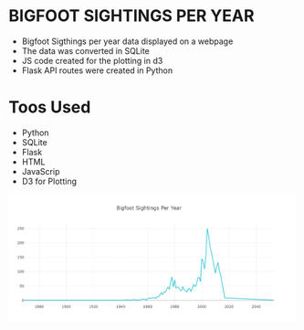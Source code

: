 # BIGFOOT SIGHTINGS PER YEAR 

* Bigfoot Sigthings per year data displayed on a webpage
* The data was converted in SQLite 
* JS code created for the plotting in d3
* Flask API routes were created in Python

# Toos Used
* Python
* SQLite
* Flask
* HTML
* JavaScrip 
* D3 for Plotting 

![alt text](https://github.com/mrbalikci/bigfoot-sightings-per-year/blob/master/snip.PNG)

